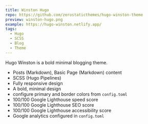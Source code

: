 ```yaml
---
title: Winston Hugo
repo: https://github.com/zerostaticthemes/hugo-winston-theme
preview: winston-hugo.png
example: https://hugo-winston.netlify.app/
tags:
  - Hugo
  - SCSS
  - Blog
  - Theme
---
```


Hugo Winston is a bold minimal blogging theme.

- Posts (Markdown), Basic Page (Markdown) content
- SCSS (Hugo Pipelines)
- Fully responsive design
- A bold, minimal design
- configure primary and border colors from `config.toml`
- 100/100 Google Lighthouse speed score
- 100/100 Google Lighthouse SEO score
- 100/100 Google Lighthouse accessibility score
- Google analytics configured in `config.toml`
